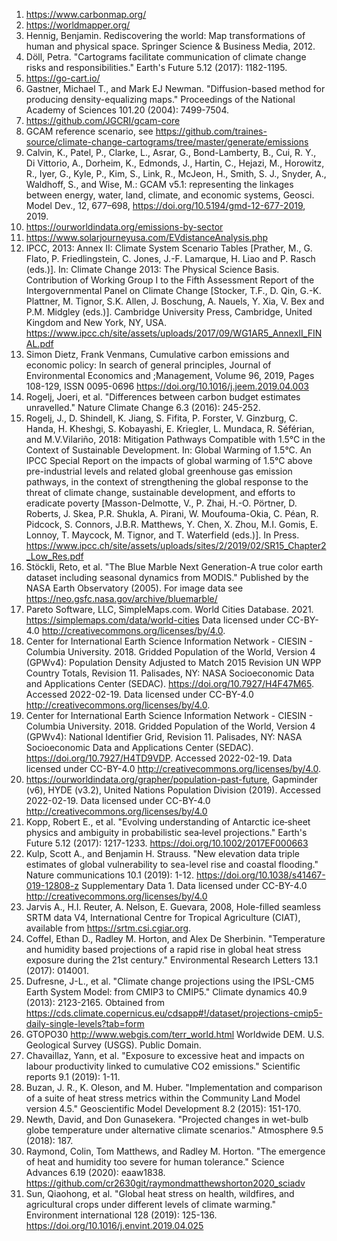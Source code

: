 1. <https://www.carbonmap.org/>
2. <https://worldmapper.org/>
3. Hennig, Benjamin. Rediscovering the world: Map transformations of human and physical space. Springer Science & Business Media, 2012. 
4. Döll, Petra. "Cartograms facilitate communication of climate change risks and responsibilities." Earth's Future 5.12 (2017): 1182-1195.
5. <https://go-cart.io/>
6. Gastner, Michael T., and Mark EJ Newman. "Diffusion-based method for producing density-equalizing maps." Proceedings of the National Academy of Sciences 101.20 (2004): 7499-7504.
7. <https://github.com/JGCRI/gcam-core>
8. GCAM reference scenario, see <https://github.com/traines-source/climate-change-cartograms/tree/master/generate/emissions>
9. Calvin, K., Patel, P., Clarke, L., Asrar, G., Bond-Lamberty, B., Cui, R. Y., Di Vittorio, A., Dorheim, K., Edmonds, J., Hartin, C., Hejazi, M., Horowitz, R., Iyer, G., Kyle, P., Kim, S., Link, R., McJeon, H., Smith, S. J., Snyder, A., Waldhoff, S., and Wise, M.: GCAM v5.1: representing the linkages between energy, water, land, climate, and economic systems, Geosci. Model Dev., 12, 677–698, <https://doi.org/10.5194/gmd-12-677-2019>, 2019.
10. <https://ourworldindata.org/emissions-by-sector>
11. <https://www.solarjourneyusa.com/EVdistanceAnalysis.php>
12. IPCC, 2013: Annex II: Climate System Scenario Tables [Prather, M., G. Flato, P. Friedlingstein, C. Jones, J.-F. Lamarque, H. Liao and P. Rasch (eds.)]. In: Climate Change 2013: The Physical Science Basis. Contribution of Working Group I to the Fifth Assessment Report of the Intergovernmental Panel on Climate Change [Stocker, T.F., D. Qin, G.-K. Plattner, M. Tignor, S.K. Allen, J. Boschung, A. Nauels, Y. Xia, V. Bex and P.M. Midgley (eds.)]. Cambridge University Press, Cambridge, United Kingdom and New York, NY, USA. <https://www.ipcc.ch/site/assets/uploads/2017/09/WG1AR5_AnnexII_FINAL.pdf>
13. Simon Dietz, Frank Venmans, Cumulative carbon emissions and economic policy: In search of general principles, Journal of Environmental Economics and ;Management, Volume 96, 2019, Pages 108-129, ISSN 0095-0696 <https://doi.org/10.1016/j.jeem.2019.04.003>
14. Rogelj, Joeri, et al. "Differences between carbon budget estimates unravelled." Nature Climate Change 6.3 (2016): 245-252.
15. Rogelj, J., D. Shindell, K. Jiang, S. Fifita, P. Forster, V. Ginzburg, C. Handa, H. Kheshgi, S. Kobayashi, E. Kriegler, L. Mundaca, R. Séférian, and M.V.Vilariño, 2018: Mitigation Pathways Compatible with 1.5°C in the Context of Sustainable Development. In: Global Warming of 1.5°C. An IPCC Special Report on the impacts of global warming of 1.5°C above pre-industrial levels and related global greenhouse gas emission pathways, in the context of strengthening the global response to the threat of climate change, sustainable development, and efforts to eradicate poverty [Masson-Delmotte, V., P. Zhai, H.-O. Pörtner, D. Roberts, J. Skea, P.R. Shukla, A. Pirani, W. Moufouma-Okia, C. Péan, R. Pidcock, S. Connors, J.B.R. Matthews, Y. Chen, X. Zhou, M.I. Gomis, E. Lonnoy, T. Maycock, M. Tignor, and T. Waterfield (eds.)]. In Press. <https://www.ipcc.ch/site/assets/uploads/sites/2/2019/02/SR15_Chapter2_Low_Res.pdf>
16. Stöckli, Reto, et al. "The Blue Marble Next Generation-A true color earth dataset including seasonal dynamics from MODIS." Published by the NASA Earth Observatory (2005). For image data see <https://neo.gsfc.nasa.gov/archive/bluemarble/>
17. Pareto Software, LLC, SimpleMaps.com. World Cities Database. 2021. <https://simplemaps.com/data/world-cities> Data licensed under CC-BY-4.0 <http://creativecommons.org/licenses/by/4.0>.
18. Center for International Earth Science Information Network - CIESIN - Columbia University. 2018. Gridded Population of the World, Version 4 (GPWv4): Population Density Adjusted to Match 2015 Revision UN WPP Country Totals, Revision 11. Palisades, NY: NASA Socioeconomic Data and Applications Center (SEDAC). <https://doi.org/10.7927/H4F47M65>. Accessed 2022-02-19. Data licensed under CC-BY-4.0 <http://creativecommons.org/licenses/by/4.0>.
19. Center for International Earth Science Information Network - CIESIN - Columbia University. 2018. Gridded Population of the World, Version 4 (GPWv4): National Identifier Grid, Revision 11. Palisades, NY: NASA Socioeconomic Data and Applications Center (SEDAC). <https://doi.org/10.7927/H4TD9VDP>. Accessed 2022-02-19. Data licensed under CC-BY-4.0 <http://creativecommons.org/licenses/by/4.0>.
20. <https://ourworldindata.org/grapher/population-past-future>, Gapminder (v6), HYDE (v3.2), United Nations Population Division (2019). Accessed 2022-02-19. Data licensed under CC-BY-4.0 <http://creativecommons.org/licenses/by/4.0>
21. Kopp, Robert E., et al. "Evolving understanding of Antarctic ice‐sheet physics and ambiguity in probabilistic sea‐level projections." Earth's Future 5.12 (2017): 1217-1233. <https://doi.org/10.1002/2017EF000663>
22. Kulp, Scott A., and Benjamin H. Strauss. "New elevation data triple estimates of global vulnerability to sea-level rise and coastal flooding." Nature communications 10.1 (2019): 1-12. <https://doi.org/10.1038/s41467-019-12808-z> Supplementary Data 1. Data licensed under CC-BY-4.0 <http://creativecommons.org/licenses/by/4.0>
23. Jarvis A., H.I. Reuter, A. Nelson, E. Guevara, 2008, Hole-filled seamless SRTM data V4, International Centre for Tropical Agriculture (CIAT), available from
<https://srtm.csi.cgiar.org>.
24. Coffel, Ethan D., Radley M. Horton, and Alex De Sherbinin. "Temperature and humidity based projections of a rapid rise in global heat stress exposure during the 21st century." Environmental Research Letters 13.1 (2017): 014001. 
25. Dufresne, J-L., et al. "Climate change projections using the IPSL-CM5 Earth System Model: from CMIP3 to CMIP5." Climate dynamics 40.9 (2013): 2123-2165. Obtained from <https://cds.climate.copernicus.eu/cdsapp#!/dataset/projections-cmip5-daily-single-levels?tab=form>
26. GTOPO30 <http://www.webgis.com/terr_world.html> Worldwide DEM. U.S. Geological Survey (USGS). Public Domain.
27. Chavaillaz, Yann, et al. "Exposure to excessive heat and impacts on labour productivity linked to cumulative CO2 emissions." Scientific reports 9.1 (2019): 1-11.
28. Buzan, J. R., K. Oleson, and M. Huber. "Implementation and comparison of a suite of heat stress metrics within the Community Land Model version 4.5." Geoscientific Model Development 8.2 (2015): 151-170.
29. Newth, David, and Don Gunasekera. "Projected changes in wet-bulb globe temperature under alternative climate scenarios." Atmosphere 9.5 (2018): 187.
30. Raymond, Colin, Tom Matthews, and Radley M. Horton. "The emergence of heat and humidity too severe for human tolerance." Science Advances 6.19 (2020): eaaw1838. <https://github.com/cr2630git/raymondmatthewshorton2020_sciadv>
31. Sun, Qiaohong, et al. "Global heat stress on health, wildfires, and agricultural crops under different levels of climate warming." Environment international 128 (2019): 125-136. <https://doi.org/10.1016/j.envint.2019.04.025>